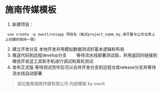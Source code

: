 # 施南传媒模板
1. 新建项目：
```shell
 vue create -p owoit/uniapp 项目名（格式project_name_my,请尽量与公司仓库上上创建的保持一致）
```
2. 建立开发分支
   本地开发并用模拟数据测试好基本逻辑和布局
3. 推送代码到远程develop分支
　　等待流水线部署测试版，并用返回的链接到微信开发这工具和手机进行调试和真机测试
4. 发布正式版
    等待测试完毕后可以合并开发分支到远程仓库release分支并等待流水线自动部署
> 湖北施南烟雨传媒有限公司 内部模板
> by owoit